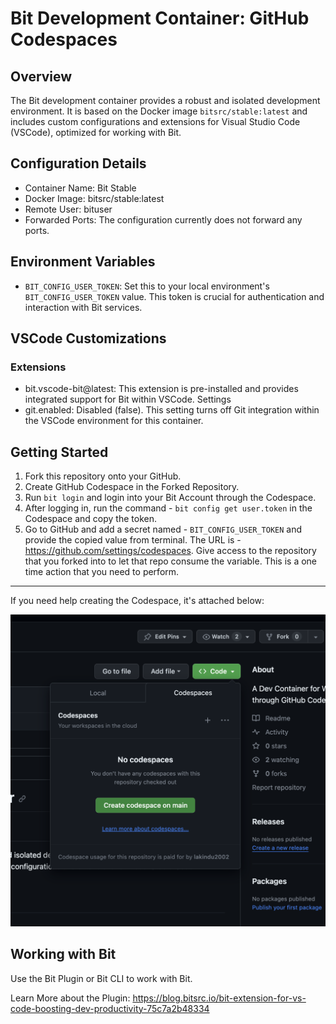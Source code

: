 # Bit Development Container: GitHub Codespaces

## Overview

The Bit development container provides a robust and isolated development environment. It is based on the Docker image `bitsrc/stable:latest` and includes custom configurations and extensions for Visual Studio Code (VSCode), optimized for working with Bit.

## Configuration Details
- Container Name: Bit Stable
- Docker Image: bitsrc/stable:latest
- Remote User: bituser
- Forwarded Ports: The configuration currently does not forward any ports.

## Environment Variables

- `BIT_CONFIG_USER_TOKEN`: Set this to your local environment's `BIT_CONFIG_USER_TOKEN` value. This token is crucial for authentication and interaction with Bit services.

## VSCode Customizations

### Extensions
- bit.vscode-bit@latest: This extension is pre-installed and provides integrated support for Bit within VSCode.
Settings
- git.enabled: Disabled (false). This setting turns off Git integration within the VSCode environment for this container.

## Getting Started

1. Fork this repository onto your GitHub.
2. Create GitHub Codespace in the Forked Repository.
3. Run `bit login` and login into your Bit Account through the Codespace.
4. After logging in, run the command - `bit config get user.token` in the Codespace and copy the token.
5. Go to GitHub and add a secret named - `BIT_CONFIG_USER_TOKEN` and provide the copied value from terminal. The URL is - https://github.com/settings/codespaces. Give access to the repository that you forked into to let that repo consume the variable. This is a one time action that you need to perform.

---
If you need help creating the Codespace, it's attached below:

![Creating The Codespace](image.png)

## Working with Bit

Use the Bit Plugin or Bit CLI to work with Bit.

Learn More about the Plugin: https://blog.bitsrc.io/bit-extension-for-vs-code-boosting-dev-productivity-75c7a2b48334

